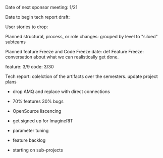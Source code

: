 Date of next sponsor meeting:
1/21

Date to begin tech report draft:

User stories to drop:

Planned structural, process, or role changes:
grouped by level to "siloed" subteams

Planned feature Freeze and Code Freeze date:
def Feature Freeze: 
conversation about what we can realistically get done. 

feature: 3/9
code: 3/30

Tech report:
colelction of the artifacts over the semesters. 
update project plans


- drop AMQ and replace with direct connections

- 70% features 30% bugs

- OpenSource liscencing
- get signed up for ImagineRIT

- parameter tuning

- feature backlog
- starting on sub-projects